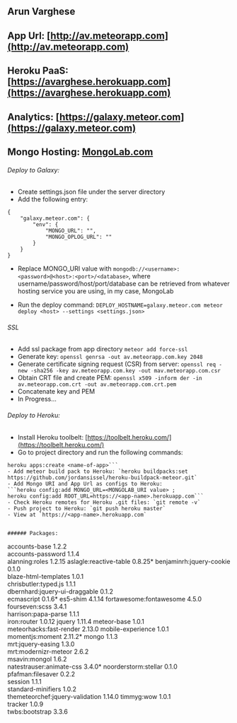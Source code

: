 ## Arun Varghese 
## App Url: [http://av.meteorapp.com](http://av.meteorapp.com)
## Heroku PaaS: [https://avarghese.herokuapp.com](https://avarghese.herokuapp.com)
## Analytics: [https://galaxy.meteor.com](https://galaxy.meteor.com)
## Mongo Hosting: [MongoLab.com](https://MongoLab.com)

###### Deploy to Galaxy:

- Create settings.json file under the server directory
- Add the following entry:
```
{ 
	"galaxy.meteor.com": { 
		"env": { 
			"MONGO_URL": "", 
			"MONGO_OPLOG_URL": "" 
		} 
	}
}
```
- Replace MONGO_URI value with ```mongodb://<username>:<password>@<host>:<port>/<database>```, where username/password/host/port/database can be retrieved from whatever hosting service you are using, in my case, MongoLab

- Run the deploy command: ```DEPLOY_HOSTNAME=galaxy.meteor.com meteor deploy <host> --settings <settings.json>```

###### SSL 
- Add ssl package from app directory ```meteor add force-ssl```
- Generate key: ```openssl genrsa -out av.meteorapp.com.key 2048```
- Generate certificate signing request (CSR) from server: ```openssl req -new -sha256 -key av.meteorapp.com.key -out mav.meteorapp.com.csr```
- Obtain CRT file and create PEM: ```openssl x509 -inform der -in av.meteorapp.com.crt -out av.meteorapp.com.crt.pem```
- Concatenate key and PEM
- In Progress...

###### Deploy to Heroku:
- Install Heroku toolbelt: [https://toolbelt.heroku.com/](https://toolbelt.heroku.com/)
- Go to project directory and run the following commands:
 ```heroku login ;
heroku apps:create <name-of-app>```
- Add meteor build pack to Heroku: `heroku buildpacks:set https://github.com/jordansissel/heroku-buildpack-meteor.git`
- Add Mongo URI and App Url as configs to Heroku: 
 ```heroku config:add MONGO_URL=<MONGOLAB_URI value> ;
heroku config:add ROOT_URL=https://<app-name>.herokuapp.com```
- Check Heroku remotes for Heroku .git files: `git remote -v`
- Push project to Heroku: `git push heroku master`
- View at `https://<app-name>.herokuapp.com`


###### Packages:
```
accounts-base                    1.2.2  
accounts-password                1.1.4  
alanning:roles                   1.2.15 
aslagle:reactive-table           0.8.25*
benjaminrh:jquery-cookie         0.1.0  
blaze-html-templates             1.0.1  
chrisbutler:typed.js             1.1.1  
dbernhard:jquery-ui-draggable    0.1.2  
ecmascript                       0.1.6* 
es5-shim                         4.1.14 
fortawesome:fontawesome          4.5.0  
fourseven:scss                   3.4.1  
harrison:papa-parse              1.1.1  
iron:router                      1.0.12 
jquery                           1.11.4 
meteor-base                      1.0.1  
meteorhacks:fast-render          2.13.0 
mobile-experience                1.0.1  
momentjs:moment                  2.11.2*
mongo                            1.1.3  
mrt:jquery-easing                1.3.0  
mrt:modernizr-meteor             2.6.2  
msavin:mongol                    1.6.2  
natestrauser:animate-css         3.4.0* 
noorderstorm:stellar             0.1.0  
pfafman:filesaver                0.2.2  
session                          1.1.1  
standard-minifiers               1.0.2  
themeteorchef:jquery-validation  1.14.0 
timmyg:wow                       1.0.1  
tracker                          1.0.9  
twbs:bootstrap                   3.3.6  
```
